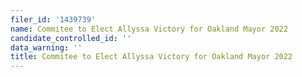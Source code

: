 ```yaml
---
filer_id: '1439739'
name: Commitee to Elect Allyssa Victory for Oakland Mayor 2022
candidate_controlled_id: ''
data_warning: ''
title: Commitee to Elect Allyssa Victory for Oakland Mayor 2022
---
```

